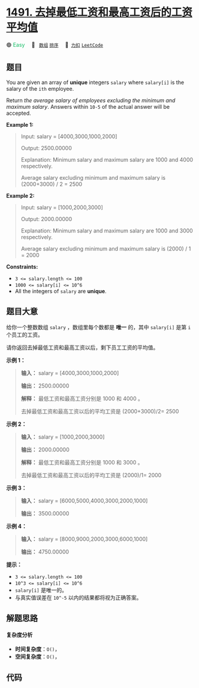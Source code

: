 # [1491. 去掉最低工资和最高工资后的工资平均值](https://2xiao.github.io/leetcode-js/problem/1491.html)

🟢 <font color=#15bd66>Easy</font>&emsp; 🔖&ensp; [`数组`](/tag/array.md) [`排序`](/tag/sorting.md)&emsp; 🔗&ensp;[`力扣`](https://leetcode.cn/problems/average-salary-excluding-the-minimum-and-maximum-salary) [`LeetCode`](https://leetcode.com/problems/average-salary-excluding-the-minimum-and-maximum-salary)

## 题目

You are given an array of **unique** integers `salary` where `salary[i]` is
the salary of the `ith` employee.

Return _the average salary of employees excluding the minimum and maximum
salary_. Answers within `10-5` of the actual answer will be accepted.



**Example 1:**

> Input: salary = [4000,3000,1000,2000]
> 
> Output: 2500.00000
> 
> Explanation: Minimum salary and maximum salary are 1000 and 4000 respectively.
> 
> Average salary excluding minimum and maximum salary is (2000+3000) / 2 = 2500

**Example 2:**

> Input: salary = [1000,2000,3000]
> 
> Output: 2000.00000
> 
> Explanation: Minimum salary and maximum salary are 1000 and 3000 respectively.
> 
> Average salary excluding minimum and maximum salary is (2000) / 1 = 2000

**Constraints:**

  * `3 <= salary.length <= 100`
  * `1000 <= salary[i] <= 10^6`
  * All the integers of `salary` are **unique**.


## 题目大意

给你一个整数数组 `salary` ，数组里每个数都是 **唯一**  的，其中 `salary[i]` 是第 `i` 个员工的工资。

请你返回去掉最低工资和最高工资以后，剩下员工工资的平均值。



**示例 1：**

> 
> 
> 
> 
> 
> **输入：** salary = [4000,3000,1000,2000]
> 
> **输出：** 2500.00000
> 
> **解释：** 最低工资和最高工资分别是 1000 和 4000 。
> 
> 去掉最低工资和最高工资以后的平均工资是 (2000+3000)/2= 2500
> 
> 

**示例 2：**

> 
> 
> 
> 
> 
> **输入：** salary = [1000,2000,3000]
> 
> **输出：** 2000.00000
> 
> **解释：** 最低工资和最高工资分别是 1000 和 3000 。
> 
> 去掉最低工资和最高工资以后的平均工资是 (2000)/1= 2000
> 
> 

**示例 3：**

> 
> 
> 
> 
> 
> **输入：** salary = [6000,5000,4000,3000,2000,1000]
> 
> **输出：** 3500.00000
> 
> 

**示例 4：**

> 
> 
> 
> 
> 
> **输入：** salary = [8000,9000,2000,3000,6000,1000]
> 
> **输出：** 4750.00000
> 
> 



**提示：**

  * `3 <= salary.length <= 100`
  * `10^3 <= salary[i] <= 10^6`
  * `salary[i]` 是唯一的。
  * 与真实值误差在 `10^-5` 以内的结果都将视为正确答案。


## 解题思路

#### 复杂度分析

- **时间复杂度**：`O()`，
- **空间复杂度**：`O()`，

## 代码

```javascript

```